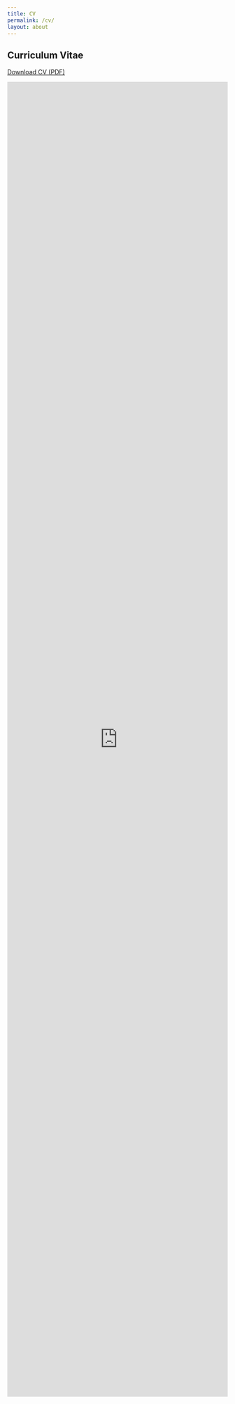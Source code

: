 ```yaml
---
title: CV
permalink: /cv/
layout: about
---
```


<!-- # My CV
Download CV
<a href="{{ '/assets/Ali-Baniasad-CV.pdf' | relative_url }}">here</a>.
<object
  data="{{ '/assets/Ali-Baniasad-CV.pdf' | relative_url }}"
  type="application/pdf"
  width="100%"
  height="800px"
>
  <p>
    Your browser doesn’t support embedded PDFs.  
    <a href="{{ '/assets/Ali-Baniasad-CV.pdf' | relative_url }}">Download the PDF</a> instead.
  </p>
</object> -->
<section class="cv">
  <h2>Curriculum Vitae</h2>
  <p><a href="https://cdn.jsdelivr.net/gh/alibaniasad1999/CV@main/Ali-Baniasad-CV/Ali-Baniasad-CV.pdf" target="_blank" rel="noopener">Download CV (PDF)</a></p>
  <iframe
    src="https://cdn.jsdelivr.net/gh/alibaniasad1999/CV@main/Ali-Baniasad-CV/Ali-Baniasad-CV.pdf#view=FitH"
    title="Ali Baniasad CV"
    style="width:100%; height:75vh; border:none;"
    loading="lazy"
  ></iframe>
</section>

